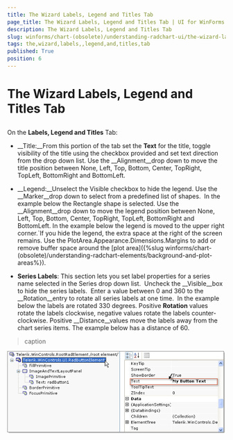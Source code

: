 ```yaml
---
title: The Wizard Labels, Legend and Titles Tab
page_title: The Wizard Labels, Legend and Titles Tab | UI for WinForms Documentation
description: The Wizard Labels, Legend and Titles Tab
slug: winforms/chart-(obsolete)/understanding-radchart-ui/the-wizard-labels,-legend-and-titles-tab
tags: the,wizard,labels,,legend,and,titles,tab
published: True
position: 6
---
```


# The Wizard Labels, Legend and Titles Tab



## 

On the __Labels, Legend and Titles__ Tab: 

* __Title:__From this portion of the tab set the __Text__ for the title, toggle visibility of the title using the checkbox provided and set text direction from the drop down list. Use the __Alignment__drop down to move the title position between None, Left, Top, Bottom, Center, TopRight, TopLeft, BottomRight and BottomLeft. 

* __Legend:__Unselect the Visible checkbox to hide the legend. Use the __Marker__drop down to select from a predefined list of shapes.  In the example below the Rectangle shape is selected. Use the __Alignment__drop down to move the legend position between None, Left, Top, Bottom, Center, TopRight, TopLeft, BottomRight and BottomLeft. In the example below the legend is moved to the upper right corner.`If you hide the legend, the extra space at the right of the screen remains. Use the PlotArea.Appearance.Dimensions.Margins to add or remove buffer space around the [plot area]({%slug winforms/chart-(obsolete)/understanding-radchart-elements/background-and-plot-areas%}).

* __Series Labels__: This section lets you set label properties for a series name selected in the Series drop down list.  Uncheck the __Visible__box to hide the series labels.  Enter a value between 0 and 360 to the __Rotation__entry to rotate all series labels at one time.  In the example below the labels are rotated 330 degrees. Positive __Rotation__ values rotate the labels clockwise, negative values rotate the labels counter-clockwise. Positive __Distance__values move the labels away from the chart series items. The example below has a distance of 60. 


>caption 

![chart-understanding-radchart-ui-the-wizard-labels-legend-and-titles-tab 001](images/chart-understanding-radchart-ui-the-wizard-labels-legend-and-titles-tab001.png)
